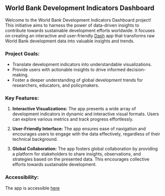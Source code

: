 ## World Bank Development Indicators Dashboard

Welcome to the World Bank Development Indicators Dashboard project! This initiative aims to harness the power of data-driven insights to contribute towards sustainable development efforts worldwide. It focuses on creating an interactive and user-friendly <a href="https://plotly.com/dash/">Dash</a> app that transforms raw World Bank development data into valuable insights and trends.

### Project Goals:<br />
- Translate development indicators into understandable visualizations.
- Provide users with actionable insights to drive informed decision-making.
- Foster a deeper understanding of global development trends for researchers, educators, and policymakers.

### Key Features:<br />
1. **Interactive Visualizations:** The app presents a wide array of development indicators in dynamic and interactive visual formats. Users can explore various metrics and track progress effortlessly.

2. **User-Friendly Interface:** The app ensures ease of navigation and encourages users to engage with the data effectively, regardless of their technical background.

3. **Global Collaboration:** The app fosters global collaboration by providing a platform for stakeholders to share insights, observations, and strategies based on the presented data. This encourages collective efforts towards sustainable development.

### Accessibility:<br />
The app is accessible <a href="https://world-dev-indicators.onrender.com/" target="_blank">here</a>
